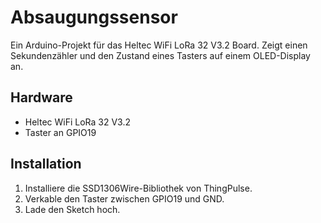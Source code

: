 # Absaugungssensor
Ein Arduino-Projekt für das Heltec WiFi LoRa 32 V3.2 Board. Zeigt einen Sekundenzähler und den Zustand eines Tasters auf einem OLED-Display an.

## Hardware
- Heltec WiFi LoRa 32 V3.2
- Taster an GPIO19

## Installation
1. Installiere die SSD1306Wire-Bibliothek von ThingPulse.
2. Verkable den Taster zwischen GPIO19 und GND.
3. Lade den Sketch hoch.
